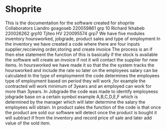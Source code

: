 # Shoprite
This is the documentation for the software created for shoprite
Collaborators
Liandro goagoseb 220059861 grp 10
Richard !khabeb 220026262 grp10
Tjiteo HV 220095574 grp7
We have five modules inventory hoursworked, jobgrade, product sales and  type of employment
In the inventory we have created a code where there are four inputs supplier,reccieving order,storing and create invoice
The process is an if then else statement  the function of this is basically if the stock is available the software will create an invoice if not it will contact the supplier for new items.
In hoursworked we have made it so that the the system tracks the hoursworked and include the rate so later on the employees salary can be calculated
In the type of employmennt the code determines the employees type of employment based on period they will work ,for example the contracted will work minimum of 3years and an employed can work for more than 3years.
In Jobgrade the code was made to identify employeess jobgrade base on a certain symbol example A,B,C,D,E,F which is determined by the manager which will later determine the salary the employees will obtain.
In product sales the function of the code is that once the product are sold our software will detect once the product is bought it will subtract if from the inventory and record  price of sale and later  add value of the sold item.


